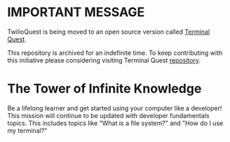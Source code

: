 # IMPORTANT MESSAGE

TwilioQuest is being moved to an open source version called [Terminal Quest](https://terminal.quest/).

This repository is archived for an indefinite time. To keep contributing with this initiative please considering visiting Terminal Quest [repository](https://github.com/TerminalQuest).

# The Tower of Infinite Knowledge

Be a lifelong learner and get started using your computer like a developer! This mission will continue to be updated with developer fundamentals topics. This includes topics like "What is a file system?" and "How do I use my terminal?"
